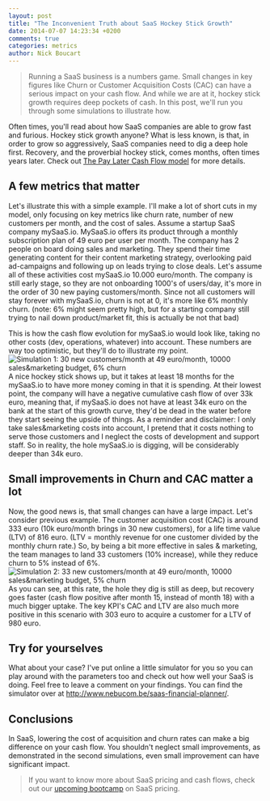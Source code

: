 ```yaml
---
layout: post
title: "The Inconvenient Truth about SaaS Hockey Stick Growth"
date: 2014-07-07 14:23:34 +0200
comments: true
categories: metrics
author: Nick Boucart
---
```

> Running a SaaS business is a numbers game. Small changes in key figures like Churn or Customer Acquisition Costs (CAC) can have a serious impact on your cash flow. And while we are at it, hockey stick growth requires deep pockets of cash. In this post, we'll run you through some simulations to illustrate how.

Often times, you'll read about how SaaS companies are able to grow fast and furious. Hockey stick growth anyone? What is less known, is that, in order to grow so aggressively, SaaS companies need to dig a deep hole first. Recovery, and the proverbial hockey stick, comes months, often times years later. Check out [The Pay Later Cash Flow model](/blog/2014/04/02/pay-later-cash-flow-model/) for more details. 
<!-- more -->

## A few metrics that matter
Let's illustrate this with a simple example. I'll make a lot of short cuts in my model, only focusing on key metrics like churn rate, number of new customers per month, and the cost of sales.
Assume a startup SaaS company mySaaS.io. MySaaS.io offers its product through a monthly subscription plan of 49 euro per user per month. The company has 2 people on board doing sales and marketing. They spend their time generating content for their content marketing strategy, overlooking paid ad-campaigns and following up on leads trying to close deals. Let's assume all of these activities cost mySaaS.io 10.000 euro/month. The company is still early stage, so they are not onboarding 1000's of users/day, it's more in the order of 30 new paying customers/month. Since not all customers will stay forever with mySaaS.io, churn is not at 0, it's more like 6% monthly churn. (note: 6% might seem pretty high, but for a starting company still trying to nail down product/market fit, this is actually be not that bad)

This is how the cash flow evolution for mySaaS.io would look like, taking no other costs (dev, operations, whatever) into account. These numbers are way too optimistic, but they'll do to illustrate my point.
![Simulation 1: 30 new customers/month at 49 euro/month, 10000 sales&marketing budget, 6% churn](/images/saas-simulation1.png)
A nice hockey stick shows up, but it takes at least 18 months for the mySaaS.io to have more money coming in that it is spending. At their lowest point, the company will have a negative cumulative cash flow of over 33k euro, meaning that, if mySaaS.io does not have at least 34k euro on the bank at the start of this growth curve, they'd be dead in the water before they start seeing the upside of things. As a reminder and disclaimer: I only take sales&marketing costs into account, I pretend that it costs nothing to serve those customers and I neglect the costs of development and support staff. So in reality, the hole mySaaS.io is digging, will be considerably deeper than 34k euro.

## Small improvements in Churn and CAC matter a lot
Now, the good news is, that small changes can have a large impact. Let's consider previous example. The customer acquisition cost (CAC) is around 333 euro (10k euro/month brings in 30 new customers), for a life time value (LTV) of 816 euro. (LTV = monthly revenue for one customer divided by the monthly churn rate.) So, by being a bit more effective in sales & marketing, the team manages to land 33 customers (10% increase), while they reduce churn to 5% instead of 6%. 
![Simulation 2: 33 new customers/month at 49 euro/month, 10000 sales&marketing budget, 5% churn](/images/saas-simulation2.png)
As you can see, at this rate, the hole they dig is still as deep, but recovery goes faster (cash flow positive after month 15, instead of month 18) with a much bigger uptake. The key KPI's CAC and LTV are also much more positive in this scenario with 303 euro to acquire a customer for a LTV of 980 euro.

## Try for yourselves
What about your case? I've put online a little simulator for you so you can play around with the parameters too and check out how well your SaaS is doing. Feel free to leave a comment on your findings. You can find the simulator over at http://www.nebucom.be/saas-financial-planner/.

## Conclusions
In SaaS, lowering the cost of acquisition and churn rates can make a big difference on your cash flow. You shouldn't neglect small improvements, as demonstrated in the second simulations, even small improvement can have significant impact. 

> If you want to know more about SaaS pricing and cash flows, check out our [upcoming bootcamp](/blog/2014/06/16/Pricing-your-saas-bootcamp/) on SaaS pricing.
